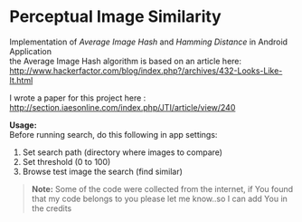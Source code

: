 # Perceptual Image Similarity
Implementation of *Average Image Hash* and *Hamming Distance* in Android Application  
the Average Image Hash algorithm is based on an article here: http://www.hackerfactor.com/blog/index.php?/archives/432-Looks-Like-It.html  

I wrote a paper for this project here : http://section.iaesonline.com/index.php/JTI/article/view/240

**Usage:**  
Before running search, do this following in app settings:  
1. Set search path (directory where images to compare)  
2. Set threshold (0 to 100)  
3. Browse test image the search (find similar)  

>**Note:** Some of the code were collected from the internet, if You found that my code belongs to you please let me know..so I can add You in the credits
